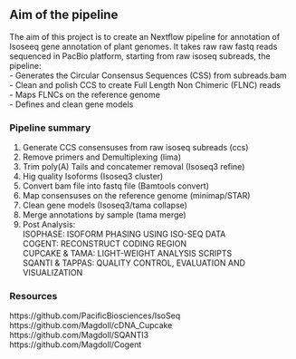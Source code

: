 <h2>Aim of the pipeline</h2>

The aim of this project is to create an Nextflow pipeline for annotation of Isoseeq gene annotation of plant genomes. It takes raw raw fastq reads sequenced in PacBio platform, starting from raw isoseq subreads, the pipeline:<br>
    - Generates the Circular Consensus Sequences (CSS) from subreads.bam<br/>
    - Clean and polish CCS to create Full Length Non Chimeric (FLNC) reads<br/>
    - Maps FLNCs on the reference genome<br/>
    - Defines and clean gene models<br/>

<h3>Pipeline summary</h3>

  1) Generate CCS consensuses from raw isoseq subreads (ccs)<br/>
  2) Remove primers and Demultiplexing (lima)<br/>
  3) Trim poly(A) Tails and concatemer removal (Isoseq3 refine)<br/>
  4) Hig quality Isoforms (Isoseq3 cluster)<br/>
  5) Convert bam file into fastq file (Bamtools convert)<br/>
  6) Map consensuses on the reference genome (minimap/STAR)<br/>
  7) Clean gene models (Isoseq3/tama collapse)<br/>
  8) Merge annotations by sample (tama merge)<br/>
  9) Post Analysis:<br/>
    ISOPHASE: ISOFORM PHASING USING ISO-SEQ DATA<br/>
    COGENT: RECONSTRUCT CODING REGION<br/>
    CUPCAKE & TAMA: LIGHT-WEIGHT ANALYSIS SCRIPTS<br/>
    SQANTI & TAPPAS: QUALITY CONTROL, EVALUATION AND VISUALIZATION<br/>

<h3>Resources</h3>
    https://github.com/PacificBiosciences/IsoSeq<br/>
    https://github.com/Magdoll/cDNA_Cupcake<br/>
    https://github.com/Magdoll/SQANTI3<br/>
    https://github.com/Magdoll/Cogent
    

